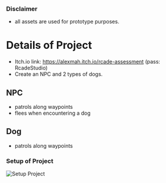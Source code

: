 ### Disclaimer
- all assets are used for prototype purposes.

# Details of Project
- Itch.io link: https://alexmah.itch.io/rcade-assessment (pass: RcadeStudio)
- Create an NPC and 2 types of dogs.

## NPC
- patrols along waypoints 
- flees when encountering a dog

## Dog
- patrols along waypoints 

### Setup of Project
![Setup Project](https://github.com/user-attachments/assets/70e14ea9-df5e-4938-87f1-33071f7cf91a)


